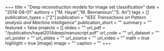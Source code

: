 +++
title = "Deep reconstruction models for image set classification"
date = "2014-08-01"
authors = ["M. Hayat","M. Bennamoun","S. An"]
tags = []
publication_types = ["2"]
publication = "_IEEE Transactions on Pattern analysis and Machine Intelligence_"
publication_short = ""
summary = ""
featured = false
projects = []
slides = ""
url_pdf = "/publication/hayat2014deep/manuscript.pdf"
url_code = ""
url_dataset = ""
url_poster = ""
url_slides = ""
url_source = ""
url_video = ""
math = true
highlight = true
[image]
image = ""
caption = ""
+++

